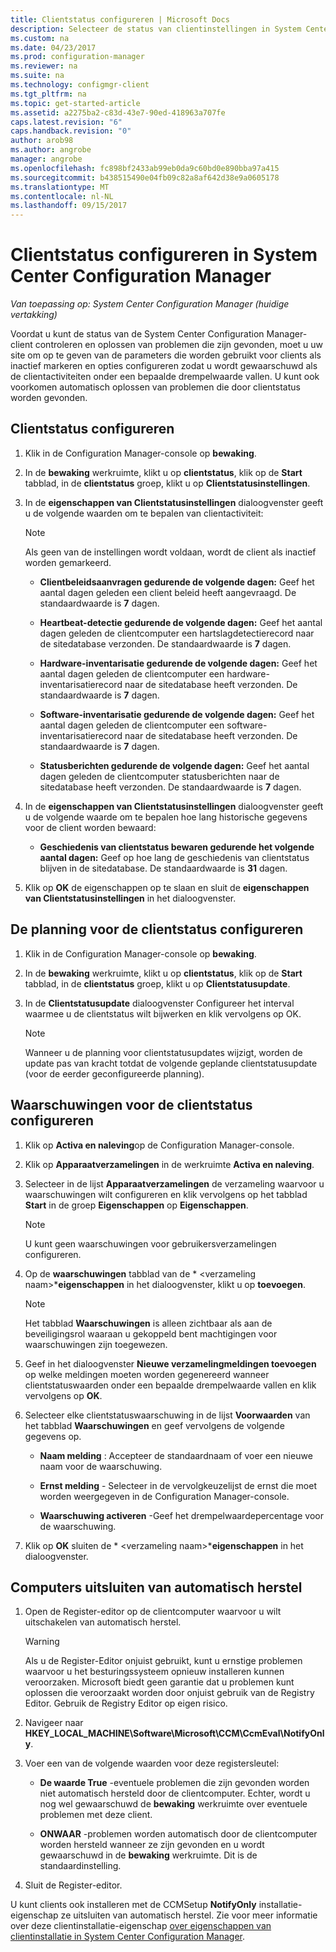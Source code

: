 ```yaml
---
title: Clientstatus configureren | Microsoft Docs
description: Selecteer de status van clientinstellingen in System Center Configuration Manager.
ms.custom: na
ms.date: 04/23/2017
ms.prod: configuration-manager
ms.reviewer: na
ms.suite: na
ms.technology: configmgr-client
ms.tgt_pltfrm: na
ms.topic: get-started-article
ms.assetid: a2275ba2-c83d-43e7-90ed-418963a707fe
caps.latest.revision: "6"
caps.handback.revision: "0"
author: arob98
ms.author: angrobe
manager: angrobe
ms.openlocfilehash: fc898bf2433ab99eb0da9c60bd0e890bba97a415
ms.sourcegitcommit: b438515490e04fb09c82a8af642d38e9a0605178
ms.translationtype: MT
ms.contentlocale: nl-NL
ms.lasthandoff: 09/15/2017
---
```

# <a name="how-to-configure-client-status-in-system-center-configuration-manager"></a>Clientstatus configureren in System Center Configuration Manager

*Van toepassing op: System Center Configuration Manager (huidige vertakking)*

Voordat u kunt de status van de System Center Configuration Manager-client controleren en oplossen van problemen die zijn gevonden, moet u uw site om op te geven van de parameters die worden gebruikt voor clients als inactief markeren en opties configureren zodat u wordt gewaarschuwd als de clientactiviteiten onder een bepaalde drempelwaarde vallen. U kunt ook voorkomen automatisch oplossen van problemen die door clientstatus worden gevonden.  

##  <a name="BKMK_1"></a>Clientstatus configureren  

1.  Klik in de Configuration Manager-console op **bewaking**.  

2.  In de **bewaking** werkruimte, klikt u op **clientstatus**, klik op de **Start** tabblad, in de **clientstatus** groep, klikt u op **Clientstatusinstellingen**.  

3.  In de **eigenschappen van Clientstatusinstellingen** dialoogvenster geeft u de volgende waarden om te bepalen van clientactiviteit:  

    > [!NOTE]  
    >  Als geen van de instellingen wordt voldaan, wordt de client als inactief worden gemarkeerd.  

    -   **Clientbeleidsaanvragen gedurende de volgende dagen:** Geef het aantal dagen geleden een client beleid heeft aangevraagd. De standaardwaarde is **7** dagen.  

    -   **Heartbeat-detectie gedurende de volgende dagen:** Geef het aantal dagen geleden de clientcomputer een hartslagdetectierecord naar de sitedatabase verzonden. De standaardwaarde is **7** dagen.  

    -   **Hardware-inventarisatie gedurende de volgende dagen:** Geef het aantal dagen geleden de clientcomputer een hardware-inventarisatierecord naar de sitedatabase heeft verzonden. De standaardwaarde is **7** dagen.  

    -   **Software-inventarisatie gedurende de volgende dagen:** Geef het aantal dagen geleden de clientcomputer een software-inventarisatierecord naar de sitedatabase heeft verzonden. De standaardwaarde is **7** dagen.  

    -   **Statusberichten gedurende de volgende dagen:** Geef het aantal dagen geleden de clientcomputer statusberichten naar de sitedatabase heeft verzonden. De standaardwaarde is **7** dagen.  

4.  In de **eigenschappen van Clientstatusinstellingen** dialoogvenster geeft u de volgende waarde om te bepalen hoe lang historische gegevens voor de client worden bewaard:  

    -   **Geschiedenis van clientstatus bewaren gedurende het volgende aantal dagen:** Geef op hoe lang de geschiedenis van clientstatus blijven in de sitedatabase. De standaardwaarde is **31** dagen.  

5.  Klik op **OK** de eigenschappen op te slaan en sluit de **eigenschappen van Clientstatusinstellingen** in het dialoogvenster.  

##  <a name="BKMK_Schedule"></a>De planning voor de clientstatus configureren  

1.  Klik in de Configuration Manager-console op **bewaking**.  

2.  In de **bewaking** werkruimte, klikt u op **clientstatus**, klik op de **Start** tabblad, in de **clientstatus** groep, klikt u op **Clientstatusupdate**.  

3.  In de **Clientstatusupdate** dialoogvenster Configureer het interval waarmee u de clientstatus wilt bijwerken en klik vervolgens op OK.  

    > [!NOTE]  
    >  Wanneer u de planning voor clientstatusupdates wijzigt, worden de update pas van kracht totdat de volgende geplande clientstatusupdate (voor de eerder geconfigureerde planning).  

##  <a name="BKMK_2"></a>Waarschuwingen voor de clientstatus configureren  

1.  Klik op **Activa en naleving**op de Configuration Manager-console.  

2.  Klik op **Apparaatverzamelingen** in de werkruimte **Activa en naleving**.  

3.  Selecteer in de lijst **Apparaatverzamelingen** de verzameling waarvoor u waarschuwingen wilt configureren en klik vervolgens op het tabblad **Start** in de groep **Eigenschappen** op **Eigenschappen**.  

    > [!NOTE]  
    >  U kunt geen waarschuwingen voor gebruikersverzamelingen configureren.  

4.  Op de **waarschuwingen** tabblad van de * &lt;verzameling naam\>***eigenschappen** in het dialoogvenster, klikt u op **toevoegen**.  

    > [!NOTE]  
    >  Het tabblad **Waarschuwingen** is alleen zichtbaar als aan de beveiligingsrol waaraan u gekoppeld bent machtigingen voor waarschuwingen zijn toegewezen.  

5.  Geef in het dialoogvenster **Nieuwe verzamelingmeldingen toevoegen** op welke meldingen moeten worden gegenereerd wanneer clientstatuswaarden onder een bepaalde drempelwaarde vallen en klik vervolgens op **OK**.  

6.  Selecteer elke clientstatuswaarschuwing in de lijst **Voorwaarden** van het tabblad **Waarschuwingen** en geef vervolgens de volgende gegevens op.  

    -   **Naam melding** : Accepteer de standaardnaam of voer een nieuwe naam voor de waarschuwing.  

    -   **Ernst melding** - Selecteer in de vervolgkeuzelijst de ernst die moet worden weergegeven in de Configuration Manager-console.  

    -   **Waarschuwing activeren** -Geef het drempelwaardepercentage voor de waarschuwing.  

7.  Klik op **OK** sluiten de * &lt;verzameling naam\>***eigenschappen** in het dialoogvenster.  

##  <a name="BKMK_3"></a>Computers uitsluiten van automatisch herstel  

1.  Open de Register-editor op de clientcomputer waarvoor u wilt uitschakelen van automatisch herstel.  

    > [!WARNING]  
    >  Als u de Register-Editor onjuist gebruikt, kunt u ernstige problemen waarvoor u het besturingssysteem opnieuw installeren kunnen veroorzaken. Microsoft biedt geen garantie dat u problemen kunt oplossen die veroorzaakt worden door onjuist gebruik van de Registry Editor. Gebruik de Registry Editor op eigen risico.  

2.  Navigeer naar **HKEY_LOCAL_MACHINE\Software\Microsoft\CCM\CcmEval\NotifyOnly**.  

3.  Voer een van de volgende waarden voor deze registersleutel:  

    -   **De waarde True** -eventuele problemen die zijn gevonden worden niet automatisch hersteld door de clientcomputer. Echter, wordt u nog wel gewaarschuwd de **bewaking** werkruimte over eventuele problemen met deze client.  

    -   **ONWAAR** -problemen worden automatisch door de clientcomputer worden hersteld wanneer ze zijn gevonden en u wordt gewaarschuwd in de **bewaking** werkruimte. Dit is de standaardinstelling.  

4.  Sluit de Register-editor.  

 U kunt clients ook installeren met de CCMSetup **NotifyOnly** installatie-eigenschap ze uitsluiten van automatisch herstel. Zie voor meer informatie over deze clientinstallatie-eigenschap [over eigenschappen van clientinstallatie in System Center Configuration Manager](../../../core/clients/deploy/about-client-installation-properties.md).  
